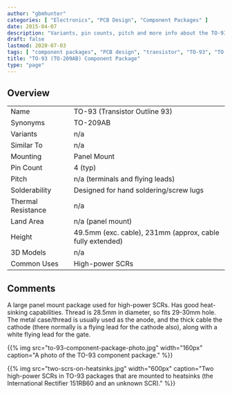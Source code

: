 ```yaml
---
author: "gbmhunter"
categories: [ "Electronics", "PCB Design", "Component Packages" ]
date: 2015-04-07
description: "Variants, pin counts, pitch and more info about the TO-93 component package."
draft: false
lastmod: 2020-07-03
tags: [ "component packages", "PCB design", "transistor", "TO-93", "TO-209AB", "SCR", "thyristor" ]
title: "TO-93 (TO-209AB) Component Package"
type: "page"
---
```


## Overview

<table>
<tbody >
<tr >
<td >Name</td>
<td >TO-93 (Transistor Outline 93)
</td>
</tr>
<tr >
<td >Synonyms</td>
<td >TO-209AB</td>
</tr>
<tr >
<td >Variants</td>
<td >n/a</td>
</tr>
<tr >
<td >Similar To</td>
<td >n/a</td>
</tr>
<tr >
<td >Mounting</td>
<td >Panel Mount</td>
</tr>
<tr >
<td >Pin Count</td>
<td >4 (typ)</td>
</tr>
<tr >
<td >Pitch</td>
<td >n/a (terminals and flying leads)</td>
</tr>
<tr >
<td >Solderability</td>
<td >Designed for hand soldering/screw lugs</td>
</tr>
<tr >
<td >Thermal Resistance</td>
<td >n/a</td>
</tr>
<tr >
<td >Land Area</td>
<td >n/a (panel mount)</td>
</tr>
<tr >
<td >Height</td>
<td >49.5mm (exc. cable), 231mm (approx, cable fully extended)</td>
</tr>
<tr >
<td >3D Models</td>
<td >n/a</td>
</tr>
<tr>
<td>Common Uses</td>
<td>High-power SCRs</td>
</tr>
</tbody>
</table>


## Comments

A large panel mount package used for high-power SCRs. Has good heat-sinking capabilities. Thread is 28.5mm in diameter, so fits 29-30mm hole. The metal case/thread is usually used as the anode, and the thick cable the cathode (there normally is a flying lead for the cathode also), along with a white flying lead for the gate.

{{% img src="to-93-component-package-photo.jpg" width="160px" caption="A photo of the TO-93 component package." %}}

{{% img src="two-scrs-on-heatsinks.jpg" width="600px" caption="Two high-power SCRs in TO-93 packages that are mounted to heatsinks (the International Rectifier 151RB60 and an unknown SCR)." %}}
